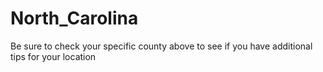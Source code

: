 # North_Carolina
Be sure to check your specific county above to see if you have additional tips for your location